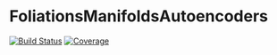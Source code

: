 # FoliationsManifoldsAutoencoders

[![Build Status](https://github.com/rs1909/FoliationsManifoldsAutoencoders.jl/actions/workflows/CI.yml/badge.svg?branch=main)](https://github.com/rs1909/FoliationsManifoldsAutoencoders.jl/actions/workflows/CI.yml?query=branch%3Amain)
[![Coverage](https://codecov.io/gh/rs1909/FoliationsManifoldsAutoencoders.jl/branch/main/graph/badge.svg)](https://codecov.io/gh/rs1909/FoliationsManifoldsAutoencoders.jl)
